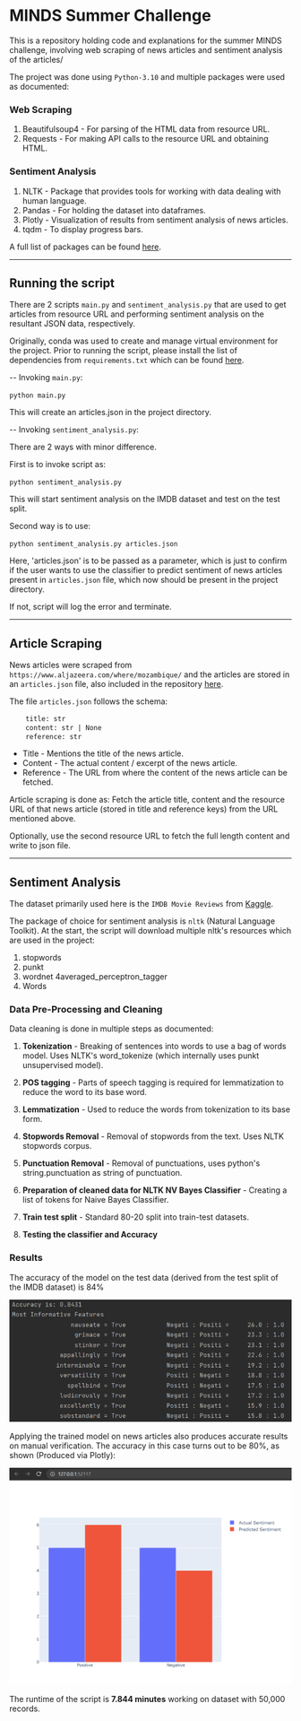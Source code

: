 # MINDS Summer Challenge

This is a repository holding code and explanations for the summer MINDS challenge, involving web scraping of news articles and sentiment analysis of the articles/

The project was done using `Python-3.10` and multiple packages were used as documented:

### Web Scraping 

1. Beautifulsoup4 - For parsing of the HTML data from resource URL.
2. Requests - For making API calls to the resource URL and obtaining HTML.

### Sentiment Analysis

1. NLTK - Package that provides tools for working with data dealing with human language.
2. Pandas - For holding the dataset into dataframes.
3. Plotly - Visualization of results from sentiment analysis of news articles.
4. tqdm - To display progress bars.

A full list of packages can be found [here](requirements.txt).

---

## Running the script

There are 2 scripts `main.py` and  `sentiment_analysis.py` that are used to get articles from resource URL and performing sentiment analysis on the resultant JSON data, respectively.

Originally, conda was used to create and manage virtual environment for the project. Prior to running the script, please install the list of dependencies from `requirements.txt` which can be found [here](requirements.txt).

-- Invoking `main.py`:

`python main.py`

This will create an articles.json in the project directory.

-- Invoking `sentiment_analysis.py`:

There are 2 ways with minor difference.

First is to invoke script as:

`python sentiment_analysis.py`

This will start sentiment analysis on the IMDB dataset and test on the test split.

Second way is to use:

`python sentiment_analysis.py articles.json`

Here, 'articles.json' is to be passed as a parameter, which is just to confirm if the user wants to use the classifier to predict sentiment of news articles present in `articles.json` file, which now should be present in the project directory.

If not, script will log the error and terminate.

---

## Article Scraping

News articles were scraped from `https://www.aljazeera.com/where/mozambique/` and the articles are stored in an `articles.json` file, also included in the repository [here](articles.json).

The file `articles.json` follows the schema:

```angular2html
    title: str
    content: str | None
    reference: str
```

* Title - Mentions the title of the news article.
* Content - The actual content / excerpt of the news article.
* Reference - The URL from where the content of the news article can be fetched.

Article scraping is done as: Fetch the article title, content and the resource URL of that news article (stored in title and reference keys) from the URL mentioned above.

Optionally, use the second resource URL to fetch the full length content and write to json file.

---

## Sentiment Analysis

The dataset primarily used here is the `IMDB Movie Reviews` from [Kaggle](https://www.kaggle.com/datasets/lakshmi25npathi/imdb-dataset-of-50k-movie-reviews/download).


The package of choice for sentiment analysis is `nltk` (Natural Language Toolkit). At the start, the script will download multiple nltk's resources which are used in the project:
1. stopwords
2. punkt
3. wordnet
4averaged_perceptron_tagger
4. Words

### Data Pre-Processing and Cleaning

Data cleaning is done in multiple steps as documented:

1. **Tokenization** - Breaking of sentences into words to use a bag of words model. Uses NLTK's word_tokenize (which internally uses punkt unsupervised model).


2. **POS tagging** - Parts of speech tagging is required for lemmatization to reduce the word to its base word.


3. **Lemmatization** - Used to reduce the words from tokenization to its base form.


4. **Stopwords Removal** - Removal of stopwords from the text. Uses NLTK stopwords corpus.


5. **Punctuation Removal** - Removal of punctuations, uses python's string.punctuation as string of punctuation.


6. **Preparation of cleaned data for NLTK NV Bayes Classifier** - Creating a list of tokens for Naive Bayes Classifier.


7. **Train test split** - Standard 80-20 split into train-test datasets.


8. **Testing the classifier and Accuracy**

### Results

The accuracy of the model on the test data (derived from the test split of the IMDB dataset) is 84%

![Sentiment Analysis Result](static/sentiment_analysis_results.png)

Applying the trained model on news articles also produces accurate results on manual verification. The accuracy in this case turns out to be 80%, as shown (Produced via Plotly):

![Sentiment Analysis Plotly Viz](static/sentiment_analysis_result_plotly.png)

The runtime of the script is **7.844 minutes** working on dataset with 50,000 records.
